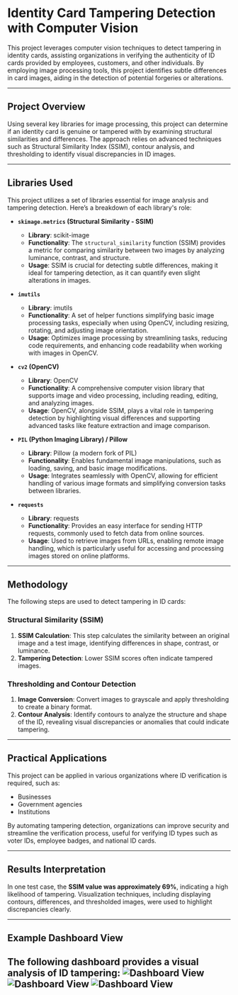 # Identity Card Tampering Detection with Computer Vision

This project leverages computer vision techniques to detect tampering in identity cards, assisting organizations in verifying the authenticity of ID cards provided by employees, customers, and other individuals. By employing image processing tools, this project identifies subtle differences in card images, aiding in the detection of potential forgeries or alterations.

---

## Project Overview

Using several key libraries for image processing, this project can determine if an identity card is genuine or tampered with by examining structural similarities and differences. The approach relies on advanced techniques such as Structural Similarity Index (SSIM), contour analysis, and thresholding to identify visual discrepancies in ID images.

---

## Libraries Used

This project utilizes a set of libraries essential for image analysis and tampering detection. Here’s a breakdown of each library's role:

- **`skimage.metrics` (Structural Similarity - SSIM)**
  - **Library**: scikit-image
  - **Functionality**: The `structural_similarity` function (SSIM) provides a metric for comparing similarity between two images by analyzing luminance, contrast, and structure.
  - **Usage**: SSIM is crucial for detecting subtle differences, making it ideal for tampering detection, as it can quantify even slight alterations in images.

- **`imutils`**
  - **Library**: imutils
  - **Functionality**: A set of helper functions simplifying basic image processing tasks, especially when using OpenCV, including resizing, rotating, and adjusting image orientation.
  - **Usage**: Optimizes image processing by streamlining tasks, reducing code requirements, and enhancing code readability when working with images in OpenCV.

- **`cv2` (OpenCV)**
  - **Library**: OpenCV
  - **Functionality**: A comprehensive computer vision library that supports image and video processing, including reading, editing, and analyzing images.
  - **Usage**: OpenCV, alongside SSIM, plays a vital role in tampering detection by highlighting visual differences and supporting advanced tasks like feature extraction and image comparison.

- **`PIL` (Python Imaging Library) / Pillow**
  - **Library**: Pillow (a modern fork of PIL)
  - **Functionality**: Enables fundamental image manipulations, such as loading, saving, and basic image modifications.
  - **Usage**: Integrates seamlessly with OpenCV, allowing for efficient handling of various image formats and simplifying conversion tasks between libraries.

- **`requests`**
  - **Library**: requests
  - **Functionality**: Provides an easy interface for sending HTTP requests, commonly used to fetch data from online sources.
  - **Usage**: Used to retrieve images from URLs, enabling remote image handling, which is particularly useful for accessing and processing images stored on online platforms.

---

## Methodology

The following steps are used to detect tampering in ID cards:

### Structural Similarity (SSIM)
1. **SSIM Calculation**: This step calculates the similarity between an original image and a test image, identifying differences in shape, contrast, or luminance.
2. **Tampering Detection**: Lower SSIM scores often indicate tampered images.

### Thresholding and Contour Detection
1. **Image Conversion**: Convert images to grayscale and apply thresholding to create a binary format.
2. **Contour Analysis**: Identify contours to analyze the structure and shape of the ID, revealing visual discrepancies or anomalies that could indicate tampering.

---

## Practical Applications

This project can be applied in various organizations where ID verification is required, such as:
- Businesses
- Government agencies
- Institutions

By automating tampering detection, organizations can improve security and streamline the verification process, useful for verifying ID types such as voter IDs, employee badges, and national ID cards.

---

## Results Interpretation

In one test case, the **SSIM value was approximately 69%**, indicating a high likelihood of tampering. Visualization techniques, including displaying contours, differences, and thresholded images, were used to highlight discrepancies clearly.

---

## Example Dashboard View

The following dashboard provides a visual analysis of ID tampering:
![Dashboard View](./screenshots/Capture%20d%27écran%202024-11-12%20194154.png)
![Dashboard View](./screenshots/Capture%20d%27écran%202024-11-12%20194157.png)
![Dashboard View](./screenshots/Capture%20d%27écran%202024-11-12%20194109.png)
---



